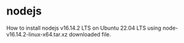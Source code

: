 # nodejs
How to install nodejs v16.14.2 LTS on Ubuntu 22.04 LTS using node-v16.14.2-linux-x64.tar.xz downloaded file.
